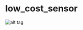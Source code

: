 # low_cost_sensor

![alt tag](https://user-images.githubusercontent.com/63862628/233425433-0aa6c006-ef53-4244-a5b6-69ccb654094e.png)
